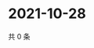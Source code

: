 # 2021-10-28

共 0 条

<!-- BEGIN WEIBO -->
<!-- 最后更新时间 Thu Oct 28 2021 01:19:17 GMT+0800 (China Standard Time) -->

<!-- END WEIBO -->
